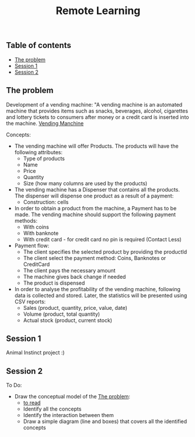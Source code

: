 <p align="center">
  
  <h1 align="center">Remote Learning</h1>
</p>

<br>

## Table of contents

- [The problem](#the-problem)
- [Session 1](#session-1)
- [Session 2](#session-2)


## The problem

Development of a vending machine: "A vending machine is an automated machine that provides items such as snacks, beverages, alcohol, cigarettes and lottery tickets to consumers after money or a credit card is inserted into the machine.
[Vending Manchine](https://en.wikipedia.org/wiki/Vending_machine)

Concepts:
- The vending machine will offer Products. The products will have the following attributes:
   - Type of products
   - Name
   - Price
   - Quantity
   - Size (how many columns are used by the products)
- The vending machine has a Dispenser that contains all the products. The dispenser will dispense one product as a result of a payment:
   - Construction: cells
- In order to obtain a product from the machine, a Payment has to be made. The vending machine should support the following payment methods:
   - With coins
   - With banknote
   - With credit card - for credit card no pin is required (Contact Less)
- Payment flow:
   - The client specifies the selected product by providing the productId
   - The client select the payment method: Coins, Banknotes or CreditCard
   - The client pays the necessary amount
   - The machine gives back change if needed
   - The product is dispensed
- In order to analyse the profitability of the vending machine, following data is collected and stored. Later, the statistics will be presented using CSV reports:
   - Sales (product, quantity, price, value, date)
   - Volume (product, total quantity)
   - Actual stock (product, current stock)
 

## Session 1

Animal Instinct project :)

## Session 2

To Do:
- Draw the conceptual model of the [The problem](#the-problem):
  - [to read](http://www.cs.toronto.edu/~jm/340S/PDF2/CM2.pdf)
  - Identify all the concepts
  - Identify the interaction between them
  - Draw a simple diagram (line and boxes) that covers all the identified concepts
 

